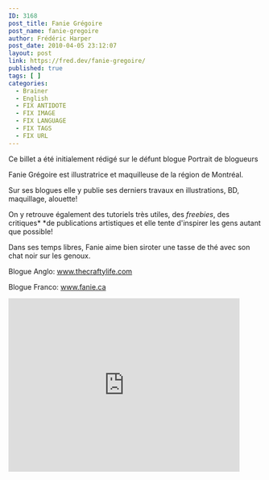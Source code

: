 ```yaml
---
ID: 3168
post_title: Fanie Grégoire
post_name: fanie-gregoire
author: Frédéric Harper
post_date: 2010-04-05 23:12:07
layout: post
link: https://fred.dev/fanie-gregoire/
published: true
tags: [ ]
categories:
  - Brainer
  - English
  - FIX ANTIDOTE
  - FIX IMAGE
  - FIX LANGUAGE
  - FIX TAGS
  - FIX URL
---
```

<div id="deadblog">
  Ce billet a été initialement rédigé sur le défunt blogue Portrait de blogueurs
</div>

Fanie Grégoire est illustratrice et maquilleuse de la région de Montréal.

Sur ses blogues elle y publie ses derniers travaux en illustrations, BD, maquillage, alouette!

On y retrouve également des tutoriels très utiles, des *freebies*, des critiques* *de publications artistiques et elle tente d'inspirer les gens autant que possible!

Dans ses temps libres, Fanie aime bien siroter une tasse de thé avec son chat noir sur les genoux.

Blogue Anglo: <a href="https://www.thecraftylife.com/" target="_blank" rel="noopener noreferrer">www.thecraftylife.com</a>

Blogue Franco: <a href="https://www.fanie.ca/" target="_blank" rel="noopener noreferrer">www.fanie.ca</a>

<p style="text-align:center">
  <div class="embed video YouTube">
    <iframe width="459" height="344" src="https://www.youtube.com/embed/QwDoVh7EIF4?feature=oembed" frameborder="0" allowfullscreen></iframe>
  </div>
</p>